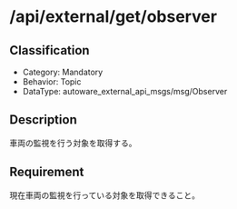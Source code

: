 # /api/external/get/observer

## Classification

- Category: Mandatory
- Behavior: Topic
- DataType: autoware_external_api_msgs/msg/Observer

## Description

車両の監視を行う対象を取得する。

## Requirement

現在車両の監視を行っている対象を取得できること。
